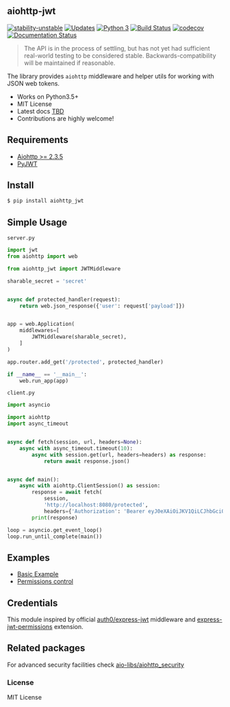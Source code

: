 ## aiohttp-jwt 
[![stability-unstable](https://img.shields.io/badge/stability-unstable-yellow.svg)](https://img.shields.io/badge/stability-unstable-yellow.svg)
[![Updates](https://pyup.io/repos/github/hzlmn/aiohttp-jwt/shield.svg)](https://pyup.io/repos/github/hzlmn/aiohttp-jwt/)
[![Python 3](https://pyup.io/repos/github/hzlmn/aiohttp-jwt/python-3-shield.svg)](https://pyup.io/repos/github/hzlmn/aiohttp-jwt/)
[![Build Status](https://travis-ci.org/hzlmn/aiohttp-jwt.svg?branch=master)](https://travis-ci.org/hzlmn/aiohttp-jwt)
[![codecov](https://codecov.io/gh/hzlmn/aiohttp-jwt/branch/master/graph/badge.svg)](https://codecov.io/gh/hzlmn/aiohttp-jwt)
[![Documentation Status](https://readthedocs.org/projects/aiohttp-jwt/badge/?version=latest)](http://aiohttp-jwt.readthedocs.io/en/latest/?badge=latest)


> The API is in the process of settling, but has not yet had sufficient real-world testing to be considered stable. Backwards-compatibility will be maintained if reasonable.

The library provides `aiohttp` middleware and helper utils for working with JSON web tokens.

  * Works on Python3.5+
  * MIT License
  * Latest docs [TBD]()
  * Contributions are highly welcome!


## Requirements
 - [Aiohttp >= 2.3.5](https://github.com/aio-libs/aiohttp)
 - [PyJWT](https://github.com/jpadilla/pyjwt)


## Install
```bash
$ pip install aiohttp_jwt
```

## Simple Usage
`server.py`
```python
import jwt
from aiohttp import web

from aiohttp_jwt import JWTMiddleware

sharable_secret = 'secret'


async def protected_handler(request):
    return web.json_response({'user': request['payload']})


app = web.Application(
    middlewares=[
        JWTMiddleware(sharable_secret),
    ]
)

app.router.add_get('/protected', protected_handler)

if __name__ == '__main__':
    web.run_app(app)

```

`client.py`
```python
import asyncio

import aiohttp
import async_timeout


async def fetch(session, url, headers=None):
    async with async_timeout.timeout(10):
        async with session.get(url, headers=headers) as response:
            return await response.json()


async def main():
    async with aiohttp.ClientSession() as session:
        response = await fetch(
            session,
            'http://localhost:8080/protected',
            headers={'Authorization': 'Bearer eyJ0eXAiOiJKV1QiLCJhbGciOiJIUzI1NiJ9.eyJ1c2VybmFtZSI6InRlc3QifQ.pyNsXX_vNsUvdt6xu13F1Gs1zGELT4Va8a38eG5svBA'})
        print(response)

loop = asyncio.get_event_loop()
loop.run_until_complete(main())

```

## Examples
- [Basic Example](/example/basic.py)
- [Permissions control](/example/permissions.py)



## Credentials

This module inspired by official [auth0/express-jwt](https://github.com/auth0/express-jwt) middleware and
[express-jwt-permissions](https://github.com/MichielDeMey/express-jwt-permissions) extension.


## Related packages
  For advanced security facilities check [aio-libs/aiohttp_security](https://github.com/aio-libs/aiohttp-security)

### License
MIT License
